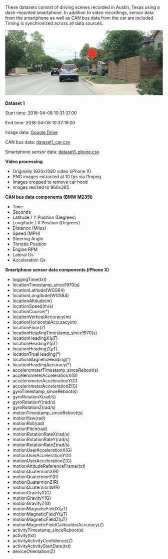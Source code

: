 These datasets consist of driving scenes recorded in Austin, Texas using a dash-mounted smartphone. In addition to video recordings, sensor data from the smartphone as well as CAN bus data from the car are included. Timing is synchronized across all data sources.

![Sample Image](dataset1_sample.png)

**Dataset 1**

Start time: 2018-04-08 10:31:37.00

End time: 2018-04-08 10:37:19.00

Image data: [Google Drive](https://drive.google.com/file/d/1gN2hkS_gQAOPGGF-9ERcClLSeb4sfbW-/view?usp=sharing)

CAN bus data: [dataset1_car.csv](dataset1_car.csv)

Smartphone sensor data: [dataset1_phone.csv](dataset1_phone.csv)


**Video processing**

- Originally 1920x1080 video (iPhone X)
- PNG images extracted at 10 fps via ffmpeg
- Images cropped to remove car hood
- Images resized to 960x395


**CAN bus data components (BMW M235i)**

- Time
- Seconds
- Latitude / Y Position (Degrees)
- Longitude / X Position (Degrees)
- Distance (Miles)
- Speed (MPH)
- Steering Angle
- Throttle Position
- Engine RPM
- Lateral Gs
- Acceleration Gs


**Smartphone sensor data components (iPhone X)**

- loggingTime(txt)
- locationTimestamp_since1970(s)
- locationLatitude(WGS84)
- locationLongitude(WGS84)
- locationAltitude(m)
- locationSpeed(m/s)
- locationCourse(°)
- locationVerticalAccuracy(m)
- locationHorizontalAccuracy(m)
- locationFloor(Z)
- locationHeadingTimestamp_since1970(s)
- locationHeadingX(µT)
- locationHeadingY(µT)
- locationHeadingZ(µT)
- locationTrueHeading(°)
- locationMagneticHeading(°)
- locationHeadingAccuracy(°)
- accelerometerTimestamp_sinceReboot(s)
- accelerometerAccelerationX(G)
- accelerometerAccelerationY(G)
- accelerometerAccelerationZ(G)
- gyroTimestamp_sinceReboot(s)
- gyroRotationX(rad/s)
- gyroRotationY(rad/s)
- gyroRotationZ(rad/s)
- motionTimestamp_sinceReboot(s)
- motionYaw(rad)
- motionRoll(rad)
- motionPitch(rad)
- motionRotationRateX(rad/s)
- motionRotationRateY(rad/s)
- motionRotationRateZ(rad/s)
- motionUserAccelerationX(G)
- motionUserAccelerationY(G)
- motionUserAccelerationZ(G)
- motionAttitudeReferenceFrame(txt)
- motionQuaternionX(R)
- motionQuaternionY(R)
- motionQuaternionZ(R)
- motionQuaternionW(R)
- motionGravityX(G)
- motionGravityY(G)
- motionGravityZ(G)
- motionMagneticFieldX(µT)
- motionMagneticFieldY(µT)
- motionMagneticFieldZ(µT)
- motionMagneticFieldCalibrationAccuracy(Z)
- activityTimestamp_sinceReboot(s)
- activity(txt)
- activityActivityConfidence(Z)
- activityActivityStartDate(txt)
- deviceOrientation(Z)


